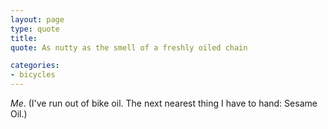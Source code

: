 ```yaml
---
layout: page
type: quote
title: 
quote: As nutty as the smell of a freshly oiled chain

categories: 
- bicycles
---
```

_Me_. (I've run out of bike oil. The next nearest thing I have to hand: Sesame Oil.)
